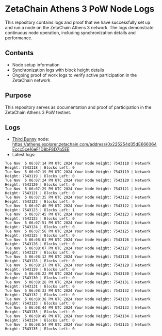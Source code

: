 # ZetaChain Athens 3 PoW Node Logs
This repository contains logs and proof that we have successfully set up and run a node on the ZetaChain Athens 3 network. The logs demonstrate continuous node operation, including synchronization details and performance.

## Contents
- Node setup information
- Synchronization logs with block height details
- Ongoing proof of work logs to verify active participation in the ZetaChain network

## Purpose
This repository serves as documentation and proof of participation in the ZetaChain Athens 3 PoW testnet.

## Logs

- [Third Bunny](https://thirdbunny.xyz/) node: https://athens.explorer.zetachain.com/address/0x225254d35dE666064Eccc5ce16eF1D8bF8D7b5EE
- Latest logs:
```
Tue Nov  5 06:07:14 PM UTC 2024 Your Node Height: 7543118 | Network Height: 7543118 | Blocks Left: 0
Tue Nov  5 06:07:19 PM UTC 2024 Your Node Height: 7543119 | Network Height: 7543119 | Blocks Left: 0
Tue Nov  5 06:07:24 PM UTC 2024 Your Node Height: 7543120 | Network Height: 7543120 | Blocks Left: 0
Tue Nov  5 06:07:29 PM UTC 2024 Your Node Height: 7543121 | Network Height: 7543121 | Blocks Left: 0
Tue Nov  5 06:07:35 PM UTC 2024 Your Node Height: 7543122 | Network Height: 7543122 | Blocks Left: 0
Tue Nov  5 06:07:40 PM UTC 2024 Your Node Height: 7543122 | Network Height: 7543123 | Blocks Left: 1
Tue Nov  5 06:07:45 PM UTC 2024 Your Node Height: 7543123 | Network Height: 7543123 | Blocks Left: 0
Tue Nov  5 06:07:51 PM UTC 2024 Your Node Height: 7543124 | Network Height: 7543124 | Blocks Left: 0
Tue Nov  5 06:07:56 PM UTC 2024 Your Node Height: 7543125 | Network Height: 7543125 | Blocks Left: 0
Tue Nov  5 06:08:01 PM UTC 2024 Your Node Height: 7543126 | Network Height: 7543126 | Blocks Left: 0
Tue Nov  5 06:08:07 PM UTC 2024 Your Node Height: 7543127 | Network Height: 7543127 | Blocks Left: 0
Tue Nov  5 06:08:12 PM UTC 2024 Your Node Height: 7543128 | Network Height: 7543128 | Blocks Left: 0
Tue Nov  5 06:08:17 PM UTC 2024 Your Node Height: 7543129 | Network Height: 7543129 | Blocks Left: 0
Tue Nov  5 06:08:22 PM UTC 2024 Your Node Height: 7543130 | Network Height: 7543130 | Blocks Left: 0
Tue Nov  5 06:08:28 PM UTC 2024 Your Node Height: 7543131 | Network Height: 7543131 | Blocks Left: 0
Tue Nov  5 06:08:33 PM UTC 2024 Your Node Height: 7543132 | Network Height: 7543132 | Blocks Left: 0
Tue Nov  5 06:08:38 PM UTC 2024 Your Node Height: 7543133 | Network Height: 7543133 | Blocks Left: 0
Tue Nov  5 06:08:44 PM UTC 2024 Your Node Height: 7543133 | Network Height: 7543133 | Blocks Left: 0
Tue Nov  5 06:08:49 PM UTC 2024 Your Node Height: 7543134 | Network Height: 7543134 | Blocks Left: 0
Tue Nov  5 06:08:54 PM UTC 2024 Your Node Height: 7543135 | Network Height: 7543135 | Blocks Left: 0
```
